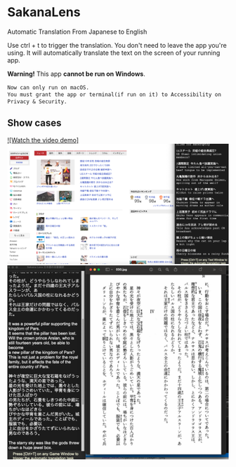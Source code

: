 # SakanaLens
 Automatic Translation From Japanese to English

Use ctrl + t to trigger the translation.
You don't need to leave the app you're using.
It will automatically translate the text on the screen of your running app.
 
 **Warning!** This app **cannot be run on Windows**.
 ```
 Now can only run on macOS.
 You must grant the app or terminal(if run on it) to Accessibility on Privacy & Security.
 ```

## **Show cases**
[![Watch the video demo]](https://youtu.be/sbTPrqqoixQ)
![SakanaLens Case2](showcase/case2.jpg)
![SakanaLens Case3](showcase/case3.jpg)
